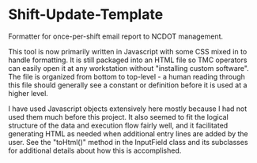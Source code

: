 # Shift-Update-Template
Formatter for once-per-shift email report to NCDOT management.

This tool is now primarily written in Javascript with some CSS mixed in to handle formatting.  It is still packaged into an HTML file so TMC operators can easily open it at any workstation without "installing custom software".  The file is organized from bottom to top-level - a human reading through this file should generally see a constant or definition before it is used at a higher level.

I have used Javascript objects extensively here mostly because I had not used them much before this project.  It also seemed to fit the logical structure of the data and execution flow fairly well, and it facilitated generating HTML as needed when additional entry lines are added by the user.  See the "toHtml()" method in the InputField class and its subclasses for additional details about how this is accomplished.
